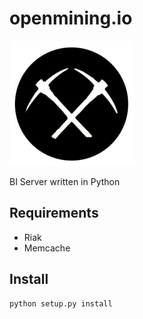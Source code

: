 openmining.io
=============

![openmining.io](/assets/image/openmining.io.png)


BI Server written in Python


Requirements
------------

* Riak
* Memcache


Install
-------

    python setup.py install


